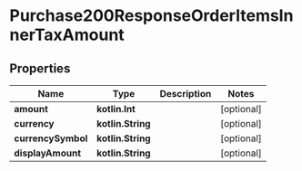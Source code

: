
# Purchase200ResponseOrderItemsInnerTaxAmount

## Properties
Name | Type | Description | Notes
------------ | ------------- | ------------- | -------------
**amount** | **kotlin.Int** |  |  [optional]
**currency** | **kotlin.String** |  |  [optional]
**currencySymbol** | **kotlin.String** |  |  [optional]
**displayAmount** | **kotlin.String** |  |  [optional]



